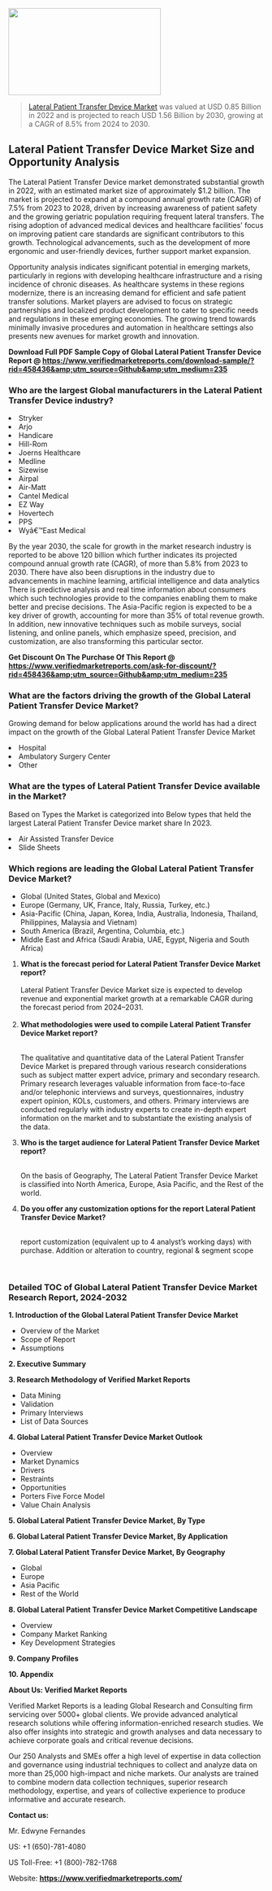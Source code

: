 <img src="https://ffe5etoiles.com/wp-content/uploads/2024/12/MST1-300x171.png" alt="" width="300" height="171" class="alignnone size-medium wp-image-20088" /><blockquote><p><p><a href="https://www.verifiedmarketreports.com/download-sample/?rid=458436&utm_source=Github&utm_medium=235" target="_blank">Lateral Patient Transfer Device Market</a> was valued at USD 0.85 Billion in 2022 and is projected to reach USD 1.56 Billion by 2030, growing at a CAGR of 8.5% from 2024 to 2030.</p></blockquote><p><h2>Lateral Patient Transfer Device Market Size and Opportunity Analysis</h2> <p>The Lateral Patient Transfer Device market demonstrated substantial growth in 2022, with an estimated market size of approximately $1.2 billion. The market is projected to expand at a compound annual growth rate (CAGR) of 7.5% from 2023 to 2028, driven by increasing awareness of patient safety and the growing geriatric population requiring frequent lateral transfers. The rising adoption of advanced medical devices and healthcare facilities' focus on improving patient care standards are significant contributors to this growth. Technological advancements, such as the development of more ergonomic and user-friendly devices, further support market expansion.</p> <p>Opportunity analysis indicates significant potential in emerging markets, particularly in regions with developing healthcare infrastructure and a rising incidence of chronic diseases. As healthcare systems in these regions modernize, there is an increasing demand for efficient and safe patient transfer solutions. Market players are advised to focus on strategic partnerships and localized product development to cater to specific needs and regulations in these emerging economies. The growing trend towards minimally invasive procedures and automation in healthcare settings also presents new avenues for market growth and innovation.</p> </p><p class=""><strong>Download Full PDF Sample Copy of Global Lateral Patient Transfer Device Report @ <a href="https://www.verifiedmarketreports.com/download-sample/?rid=458436&amp;utm_source=Github&amp;utm_medium=235" target="_blank">https://www.verifiedmarketreports.com/download-sample/?rid=458436&amp;utm_source=Github&amp;utm_medium=235</a></strong></p><h3 id="" class="">Who are the largest Global manufacturers in the Lateral Patient Transfer Device industry?</h3><p><li>Stryker</li><li> Arjo</li><li> Handicare</li><li> Hill-Rom</li><li> Joerns Healthcare</li><li> Medline</li><li> Sizewise</li><li> Airpal</li><li> Air-Matt</li><li> Cantel Medical</li><li> EZ Way</li><li> Hovertech</li><li> PPS</li><li> Wyâ€™East Medical</li></p><div class=""><div class="" dir="" data-message-author-role="" data-message-id="" data-message-model-slug=""><div class=""><div class=""><div class=""><div class="" dir="" data-message-author-role="" data-message-id="" data-message-model-slug=""><div class=""><div class=""><p>By the year 2030, the scale for growth in the market research industry is reported to be above 120 billion which further indicates its projected compound annual growth rate (CAGR), of more than 5.8% from 2023 to 2030. There have also been disruptions in the industry due to advancements in machine learning, artificial intelligence and data analytics There is predictive analysis and real time information about consumers which such technologies provide to the companies enabling them to make better and precise decisions. The Asia-Pacific region is expected to be a key driver of growth, accounting for more than 35% of total revenue growth. In addition, new innovative techniques such as mobile surveys, social listening, and online panels, which emphasize speed, precision, and customization, are also transforming this particular sector.</p><p><strong>Get Discount On The Purchase Of This Report @&nbsp; <a href="https://www.verifiedmarketreports.com/ask-for-discount/?rid=458436&amp;utm_source=Github&amp;utm_medium=235" target="_blank">https://www.verifiedmarketreports.com/ask-for-discount/?rid=458436&amp;utm_source=Github&amp;utm_medium=235</a></strong></p></div></div></div></div></div></div></div></div><h3 id="" class="">What are the factors driving the growth of the Global Lateral Patient Transfer Device Market?</h3><p id="" class="">Growing demand for below applications around the world has had a direct impact on the growth of the Global Lateral Patient Transfer Device Market</p><p id="" class=""><li>Hospital</li><li> Ambulatory Surgery Center</li><li> Other</li></p><h3 id="" class="">What are the types of Lateral Patient Transfer Device available in the Market?</h3><p id="" class="">Based on Types the Market is categorized into Below types that held the largest Lateral Patient Transfer Device market share In 2023.</p><p id="" class=""><li>Air Assisted Transfer Device</li><li> Slide Sheets</li></p><h3 id="" class="">Which regions are leading the Global Lateral Patient Transfer Device Market?</h3><ul><li>Global (United States, Global and Mexico)</li><li>Europe (Germany, UK, France, Italy, Russia, Turkey, etc.)</li><li>Asia-Pacific (China, Japan, Korea, India, Australia, Indonesia, Thailand, Philippines, Malaysia and Vietnam)</li><li>South America (Brazil, Argentina, Columbia, etc.)</li><li>Middle East and Africa (Saudi Arabia, UAE, Egypt, Nigeria and South Africa)</li></ul><p><ol><li><strong>What is the forecast period for Lateral Patient Transfer Device Market report?<br /></strong><br /><span data-sheets-root="1" data-sheets-value="{&quot;1&quot;:2,&quot;2&quot;:&quot;XXXX size is expected to develop revenue and exponential market growth at a remarkable CAGR during the forecast period from 2024&ndash;2030.&quot;}" data-sheets-userformat="{&quot;2&quot;:12674,&quot;4&quot;:{&quot;1&quot;:2,&quot;2&quot;:16776960},&quot;10&quot;:2,&quot;11&quot;:0,&quot;15&quot;:&quot;Arial&quot;,&quot;16&quot;:12}">Lateral Patient Transfer Device Market size is expected to develop revenue and exponential market growth at a remarkable CAGR during the forecast period from 2024&ndash;2031.</span><br /><br /></li><li><strong>What methodologies were used to compile Lateral Patient Transfer Device Market report?<br /><br /></strong><p>The qualitative and quantitative data of the&nbsp;Lateral Patient Transfer Device Market is prepared through various research considerations such as subject matter expert advice, primary and secondary research. Primary research leverages valuable information from face-to-face and/or telephonic interviews and surveys, questionnaires, industry expert opinion, KOLs, customers, and others. Primary interviews are conducted regularly with industry experts to create in-depth expert information on the market and to substantiate the existing analysis of the data.&nbsp;</p></li><li><strong>Who is the target audience for Lateral Patient Transfer Device Market report?<br /><br /></strong><p>On the basis of Geography, The&nbsp;Lateral Patient Transfer Device Market is classified into North America, Europe, Asia Pacific, and the Rest of the world.</p></li><li><strong>Do you offer any customization options for the report Lateral Patient Transfer Device Market?<br /><br /></strong><p>report customization (equivalent up to 4 analyst&rsquo;s working days) with purchase. Addition or alteration to country, regional &amp; segment scope</p><p>&nbsp;</p></li></ol></p><h3 id="" class="">Detailed TOC of Global Lateral Patient Transfer Device Market Research Report, 2024-2032</h3><p id="" class=""><strong>1. Introduction of the Global Lateral Patient Transfer Device Market</strong></p><ul><li>Overview of the Market</li><li>Scope of Report</li><li>Assumptions</li></ul><p id="" class=""><strong>2. Executive Summary</strong></p><p id="" class=""><strong>3. Research Methodology of&nbsp;Verified Market Reports</strong></p><ul><li>Data Mining</li><li>Validation</li><li>Primary Interviews</li><li>List of Data Sources</li></ul><p id="" class=""><strong>4. Global Lateral Patient Transfer Device Market Outlook</strong></p><ul><li>Overview</li><li>Market Dynamics</li><li>Drivers</li><li>Restraints</li><li>Opportunities</li><li>Porters Five Force Model</li><li>Value Chain Analysis</li></ul><p id="" class=""><strong>5. Global Lateral Patient Transfer Device Market, By&nbsp;Type</strong></p><p id="" class=""><strong>6. Global Lateral Patient Transfer Device Market, By Application</strong></p><p id="" class=""><strong>7. Global Lateral Patient Transfer Device Market, By Geography</strong></p><ul><li>Global</li><li>Europe</li><li>Asia Pacific</li><li>Rest of the World</li></ul><p id="" class=""><strong>8. Global Lateral Patient Transfer Device Market Competitive Landscape</strong></p><ul><li>Overview</li><li>Company Market Ranking</li><li>Key Development Strategies</li></ul><p id="" class=""><strong>9. Company Profiles</strong></p><p id="" class=""><strong>10. Appendix</strong></p><p id="" class=""><strong>About Us: Verified Market Reports</strong></p><p id="" class="">Verified Market Reports is a leading Global Research and Consulting firm servicing over 5000+ global clients. We provide advanced analytical research solutions while offering information-enriched research studies. We also offer insights into strategic and growth analyses and data necessary to achieve corporate goals and critical revenue decisions.</p><p id="" class="">Our 250 Analysts and SMEs offer a high level of expertise in data collection and governance using industrial techniques to collect and analyze data on more than 25,000 high-impact and niche markets. Our analysts are trained to combine modern data collection techniques, superior research methodology, expertise, and years of collective experience to produce informative and accurate research.</p><p id="" class=""><strong>Contact us:</strong></p><p id="" class="">Mr. Edwyne Fernandes</p><p id="" class="">US: +1 (650)-781-4080</p><p id="" class="">US Toll-Free: +1 (800)-782-1768</p><p id="" class="">Website: <a target="" data-test-app-aware-link=""><strong>https://www.verifiedmarketreports.com/</strong></a></p>
